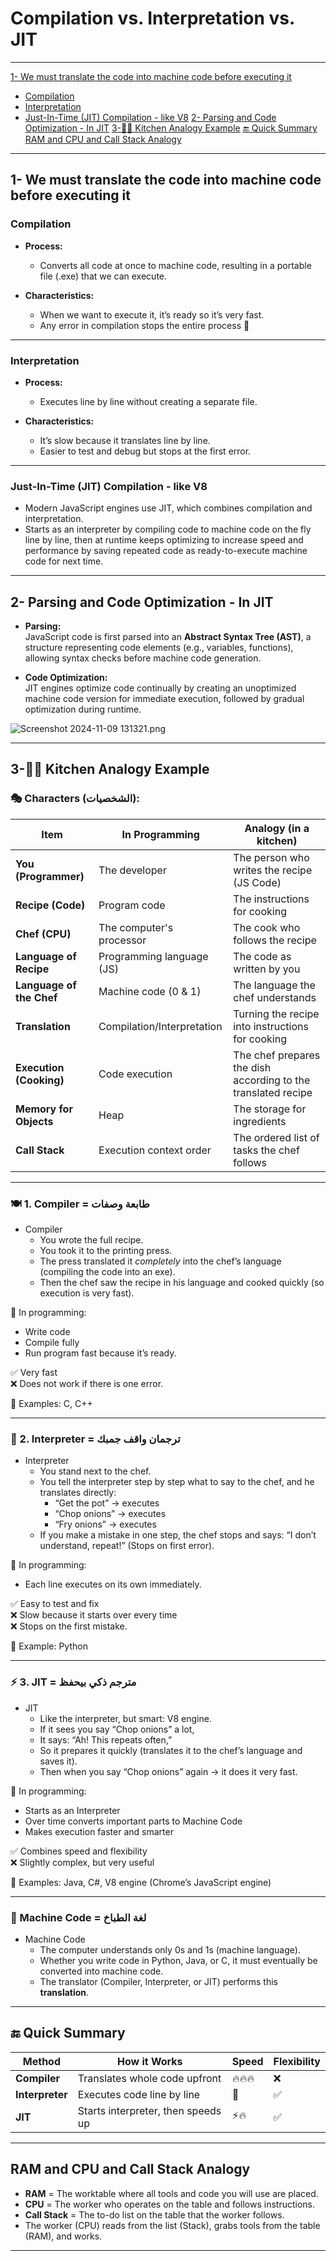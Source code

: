 # Compilation vs. Interpretation vs. JIT

---

[1- We must translate the code into machine code before executing it](#1--we-must-translate-the-code-into-machine-code-before-executing-it)

- [Compilation](#compilation)
- [Interpretation](#interpretation)
- [Just-In-Time (JIT) Compilation - like V8](#just-in-time-jit-compilation---like-v8)
  [2- Parsing and Code Optimization - In JIT](#2--parsing-and-code-optimization---in-jit)
  [3-🧑‍🍳 Kitchen Analogy Example](#3--kitchen-analogy-example)
  [🔚 Quick Summary](#-quick-summary)
  [RAM and CPU and Call Stack Analogy](#ram-and-cpu-and-call-stack-analogy)

---

## 1- We must translate the code into machine code before executing it

### Compilation

- **Process:**

  - Converts all code at once to machine code, resulting in a portable file (.exe) that we can execute.

- **Characteristics:**
  - When we want to execute it, it’s ready so it’s very fast.
  - Any error in compilation stops the entire process 👿

---

### Interpretation

- **Process:**

  - Executes line by line without creating a separate file.

- **Characteristics:**
  - It’s slow because it translates line by line.
  - Easier to test and debug but stops at the first error.

---

### Just-In-Time (JIT) Compilation - like V8

- Modern JavaScript engines use JIT, which combines compilation and interpretation.
- Starts as an interpreter by compiling code to machine code on the fly line by line, then at runtime keeps optimizing to increase speed and performance by saving repeated code as ready-to-execute machine code for next time.

---

## 2- Parsing and Code Optimization - In JIT

- **Parsing:**  
  JavaScript code is first parsed into an **Abstract Syntax Tree (AST)**, a structure representing code elements (e.g., variables, functions), allowing syntax checks before machine code generation.

- **Code Optimization:**  
  JIT engines optimize code continually by creating an unoptimized machine code version for immediate execution, followed by gradual optimization during runtime.

![Screenshot 2024-11-09 131321.png](https://prod-files-secure.s3.us-west-2.amazonaws.com/5cefd5f8-1137-4451-8689-bc393362ca2c/2540ff77-2879-4fe4-be33-a6c65feaa7d2/Screenshot_2024-11-09_131321.png)

---

## 3-🧑‍🍳 Kitchen Analogy Example

### 🎭 Characters (الشخصيات):

| Item                     | In Programming             | Analogy (in a kitchen)                                        |
| ------------------------ | -------------------------- | ------------------------------------------------------------- |
| **You (Programmer)**     | The developer              | The person who writes the recipe (JS Code)                    |
| **Recipe (Code)**        | Program code               | The instructions for cooking                                  |
| **Chef (CPU)**           | The computer's processor   | The cook who follows the recipe                               |
| **Language of Recipe**   | Programming language (JS)  | The code as written by you                                    |
| **Language of the Chef** | Machine code (0 & 1)       | The language the chef understands                             |
| **Translation**          | Compilation/Interpretation | Turning the recipe into instructions for cooking              |
| **Execution (Cooking)**  | Code execution             | The chef prepares the dish according to the translated recipe |
| **Memory for Objects**   | Heap                       | The storage for ingredients                                   |
| **Call Stack**           | Execution context order    | The ordered list of tasks the chef follows                    |

---

### 🍽️ 1. **Compiler = طابعة وصفات**

- Compiler
  - You wrote the full recipe.
  - You took it to the printing press.
  - The press translated it _completely_ into the chef’s language (compiling the code into an exe).
  - Then the chef saw the recipe in his language and cooked quickly (so execution is very fast).

🧠 In programming:

- Write code
- Compile fully
- Run program fast because it’s ready.

✅ Very fast  
❌ Does not work if there is one error.

🧪 Examples: C, C++

---

### 🔁 2. **Interpreter = ترجمان واقف جمبك**

- Interpreter
  - You stand next to the chef.
  - You tell the interpreter step by step what to say to the chef, and he translates directly:
    - “Get the pot” → executes
    - “Chop onions” → executes
    - “Fry onions” → executes
  - If you make a mistake in one step, the chef stops and says: “I don’t understand, repeat!” (Stops on first error).

🧠 In programming:

- Each line executes on its own immediately.

✅ Easy to test and fix  
❌ Slow because it starts over every time  
❌ Stops on the first mistake.

🧪 Example: Python

---

### ⚡ 3. **JIT = مترجم ذكي بيحفظ**

- JIT
  - Like the interpreter, but smart: V8 engine.
  - If it sees you say “Chop onions” a lot,
  - It says: “Ah! This repeats often,”
  - So it prepares it quickly (translates it to the chef’s language and saves it).
  - Then when you say “Chop onions” again → it does it very fast.

🧠 In programming:

- Starts as an Interpreter
- Over time converts important parts to Machine Code
- Makes execution faster and smarter

✅ Combines speed and flexibility  
❌ Slightly complex, but very useful

🧪 Examples: Java, C#, V8 engine (Chrome’s JavaScript engine)

---

### 🧠 Machine Code = لغة الطباخ

- Machine Code
  - The computer understands only 0s and 1s (machine language).
  - Whether you write code in Python, Java, or C, it must eventually be converted into machine code.
  - The translator (Compiler, Interpreter, or JIT) performs this **translation**.

---

## 🔚 Quick Summary

| Method          | How it Works                       | Speed  | Flexibility |
| --------------- | ---------------------------------- | ------ | ----------- |
| **Compiler**    | Translates whole code upfront      | 🔥🔥🔥 | ❌          |
| **Interpreter** | Executes code line by line         | 🐢     | ✅          |
| **JIT**         | Starts interpreter, then speeds up | ⚡🔥   | ✅          |

---

## RAM and CPU and Call Stack Analogy

- **RAM** = The worktable where all tools and code you will use are placed.
- **CPU** = The worker who operates on the table and follows instructions.
- **Call Stack** = The to-do list on the table that the worker follows.
- The worker (CPU) reads from the list (Stack), grabs tools from the table (RAM), and works.

---

